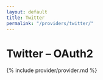 ```yaml
---
layout: default
title: Twitter
permalink: "/providers/twitter/"
---
```

# Twitter – OAuth2

{% include provider/provider.md %}
